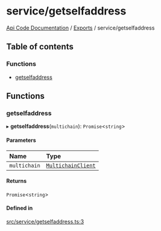 # service/getselfaddress
 
[Api Code Documentation](../README.md) / [Exports](../modules.md) / service/getselfaddress

## Table of contents

### Functions

- [getselfaddress](service_getselfaddress.md#getselfaddress)

## Functions

### getselfaddress

▸ **getselfaddress**(`multichain`): `Promise`\<`string`\>

#### Parameters

| Name | Type |
| :------ | :------ |
| `multichain` | [`MultichainClient`](../interfaces/service_Client_h.MultichainClient.md) |

#### Returns

`Promise`\<`string`\>

#### Defined in

[src/service/getselfaddress.ts:3](https://github.com/openkfw/TruBudget/blob/d2b440c/api/src/service/getselfaddress.ts#L3)
